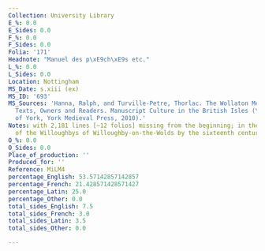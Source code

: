 ```yaml
---
Collection: University Library
E_%: 0.0
E_Sides: 0.0
F_%: 0.0
F_Sides: 0.0
Folia: '171'
Headnote: "Manuel des p\xE9ch\xE9s etc."
L_%: 0.0
L_Sides: 0.0
Location: Nottingham
MS_Date: s.xiii (ex)
MS_ID: '693'
MS_Sources: 'Hanna, Ralph, and Turville-Petre, Thorlac. The Wollaton Medieval Manuscripts:
  Texts, Owners and Readers. Manuscript Culture in the British Isles (York: University
  of York, York Medieval Press, 2010).'
Notes: with 2,181 lines [~12 folios] missing from the beginning; in the collection
  of the Willoughbys of Willoughby-on-the-Wolds by the sixteenth century
O_%: 0.0
O_Sides: 0.0
Place_of_production: ''
Produced_for: ''
Reference: MiLM4
percentage_English: 53.57142857142857
percentage_French: 21.428571428571427
percentage_Latin: 25.0
percentage_Other: 0.0
total_sides_English: 7.5
total_sides_French: 3.0
total_sides_Latin: 3.5
total_sides_Other: 0.0

---
```

